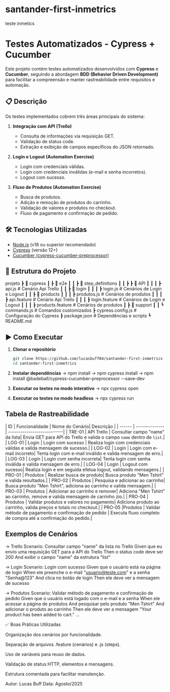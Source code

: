 # santander-first-inmetrics
teste inmetics
# Testes Automatizados - Cypress + Cucumber

Este projeto contém testes automatizados desenvolvidos com **Cypress** e **Cucumber**, seguindo a abordagem **BDD (Behavior Driven Development)** para facilitar a compreensão e manter rastreabilidade entre requisitos e automação.

## 📋 Descrição

Os testes implementados cobrem três áreas principais do sistema:

1. **Integração com API (Trello)**  
   - Consulta de informações via requisição GET.
   - Validação de status code.
   - Extração e exibição de campos específicos do JSON retornado.

2. **Login e Logout (Automation Exercise)**  
   - Login com credenciais válidas.
   - Login com credenciais inválidas (e-mail e senha incorretos).
   - Logout com sucesso.

3. **Fluxo de Produtos (Automation Exercise)**  
   - Busca de produtos.
   - Adição e remoção de produtos do carrinho.
   - Validação de valores e produtos no checkout.
   - Fluxo de pagamento e confirmação de pedido.

## 🛠 Tecnologias Utilizadas

- [Node.js](https://nodejs.org/) (v18 ou superior recomendado)
- [Cypress](https://www.cypress.io/) (versão 12+)
- [Cucumber (cypress-cucumber-preprocessor)](https://github.com/badeball/cypress-cucumber-preprocessor)

## 📂 Estrutura do Projeto

projeto
┣ 📂 cypress
┃ ┣ 📂 e2e
┃ ┃ ┣ 📂 step_definitions
┃ ┃ ┣ ┣ 📂 API
┃ ┃ ┃ ┣ api.js # Cenário Api Trello
┃ ┃ ┣ 📂 login
┃ ┃ ┃ ┣ login.js # Cenários de Login e Logout
┃ ┃ ┣ 📂 products
┃ ┃ ┃ ┣ produtos.js # Cenários de produtos
┃ ┃ ┃ ┣ api.feature # Cenário Api Trello
┃ ┃ ┃ ┣ login.feature # Cenários de Login e Logout
┃ ┃ ┃ ┣ products.feature # Cenários de produtos
┃ ┣ 📂 support
┃ ┃ ┗ commands.js # Comandos customizados
┣ cypress.config.js # Configuração do Cypress
┣ package.json # Dependências e scripts
┗ README.md


## ▶ Como Executar

1. **Clonar o repositório**
   ```bash
   git clone https://github.com/lucasbuff04/santander-first-inmetrics
   cd santander-first-inmetrics

2. **Instalar dependências**
-> npm install
-> npm cypress install
-> npm install @badeball/cypress-cucumber-preprocessor --save-dev

3. **Executar os testes no modo interativo**
-> npx cypress open

4. **Executar os testes no modo headless**
-> npx cypress run

## Tabela de Rastreabilidade
| ID     | Funcionalidade | Nome do Cenário| Descrição                                                                      |
| ------ | -------------- | ---------------------------| 
| TRE-01 | API Trello | Consultar campo "name" da lista| Envia GET para API do Trello e valida o campo `name` dentro de `list`.|
| LOG-01 | Login | Login com sucesso | Realiza login com credenciais válidas e valida mensagem de sucesso.|
| LOG-02 | Login | Login com e-mail incorreto| Tenta login com e-mail inválido e valida mensagem de erro.|
| LOG-03 | Login | Login com senha incorreta| Tenta login com senha inválida e valida mensagem de erro.|
| LOG-04 | Login | Logout com sucesso| Realiza login e em seguida efetua logout, validando mensagens.|
| PRO-01 | Produtos | Realizar busca de produto| Busca produto "Men Tshirt" e valida resultados.|
| PRO-02 | Produtos | Pesquisa e adicionar ao carrinho| Busca produto "Men Tshirt", adiciona ao carrinho e valida mensagem.|
| PRO-03 | Produtos | Adicionar ao carrinho e remover| Adiciona "Men Tshirt" ao carrinho, remove e valida mensagem de carrinho zio.|
| PRO-04 | Produtos | Validar produtos e valores no pagamento| Adiciona produto ao carrinho, valida preços e totais no checkout.|
| PRO-05 |Produtos | Validar método de pagamento e confirmação de pedido | Executa fluxo completo de compra até a confirmação do pedido.|

## Exemplos de Cenários
-> Trello
Scenario: Consultar campo "name" da lista no Trello
  Given que eu envio uma requisição GET para a API do Trello
  Then o status code deve ser 200
  And exibir o campo "name" da estrutura "list"

-> Login
Scenario: Login com sucesso
  Given que o usuário está na página de login
  When ele preenche o e-mail "usuario@teste.com" e a senha "Senha@123"
  And clica no botão de login
  Then ele deve ver a mensagem de sucesso

-> Produtos
Scenario: Validar método de pagamento e confirmação de pedido
  Given que o usuário está logado com o e-mail e a senha
  When ele acessar a página de produtos
  And pesquisar pelo produto "Men Tshirt"
  And adicionar o produto ao carrinho
  Then ele deve ver a mensagem "Your product has been added to cart."
  ...

✅ Boas Práticas Utilizadas

Organização dos cenários por funcionalidade.

Separação de arquivos .feature (cenários) e .js (steps).

Uso de variáveis para reuso de dados.

Validação de status HTTP, elementos e mensagens.

Estrutura comentada para facilitar manutenção.

Autor: Lucas Buff
Data: Agosto/2025
